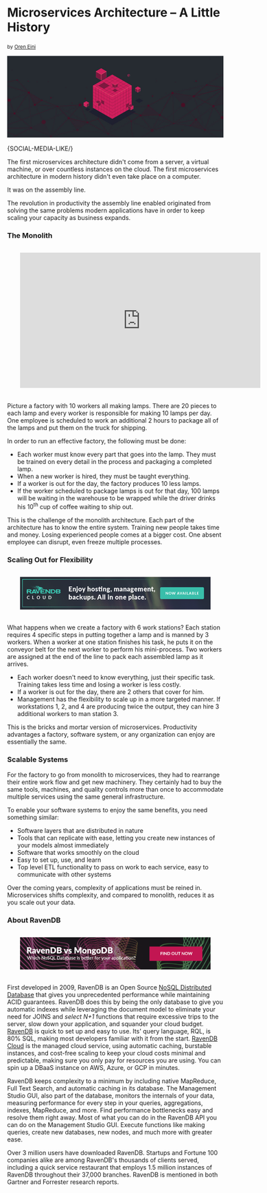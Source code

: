 # Microservices Architecture – A Little History
<small>by <a href="mailto:ayende@hibernatingrhinos.com">Oren Eini</a></small>

<div class="article-img figure text-center">
  <img src="images/the-first-microservices-architecture.jpg" alt="How RavenDB Uses its Own Database in a Microservices Architecture for all its Data Needs" class="img-responsive img-thumbnail">
</div>

{SOCIAL-MEDIA-LIKE/}

The first microservices architecture didn't come from a server, a virtual machine, or over countless instances on the cloud. The first microservices architecture in modern history didn't even take place on a computer.

It was on the assembly line.

The revolution in productivity the assembly line enabled originated from solving the same problems modern applications have in order to keep scaling your capacity as business expands.

### The Monolith

<div class="text-center" style="margin: 30px"><iframe width="560" height="315" src="https://www.youtube.com/embed/NkQ58I53mjk?start=74" frameborder="0" allow="accelerometer; autoplay; encrypted-media; gyroscope; picture-in-picture" allowfullscreen></iframe></div>

Picture a factory with 10 workers all making lamps. There are 20 pieces to each lamp and every worker is responsible for making 10 lamps per day. One employee is scheduled to work an additional 2 hours to package all of the lamps and put them on the truck for shipping.

In order to run an effective factory, the following must be done:

<ul>
    <li>Each worker must know every part that goes into the lamp. They must be trained on every detail in the process and packaging a completed lamp.</li>
    <li>When a new worker is hired, they must be taught everything.</li>
    <li>If a worker is out for the day, the factory produces 10 less lamps.</li>
    <li>If the worker scheduled to package lamps is out for that day, 100 lamps will be waiting in the warehouse to be wrapped while the driver drinks his 10<sup>th</sup> cup of coffee waiting to ship out.</li>
</ul>

This is the challenge of the monolith architecture. Each part of the architecture has to know the entire system. Training new people takes time and money. Losing experienced people comes at a bigger cost. One absent employee can disrupt, even freeze multiple processes.

### Scaling Out for Flexibility

<div style="margin: 30px">
    <a href="https://cloud.ravendb.net" target="_blank"><img src="images/ravendb-cloud.png" class="img-responsive m-0-auto" alt="RavenDB Cloud"/></a>
</div>

What happens when we create a factory with 6 work stations? Each station requires 4 specific steps in putting together a lamp and is manned by 3 workers. When a worker at one station finishes his task, he puts it on the conveyor belt for the next worker to perform his mini-process. Two workers are assigned at the end of the line to pack each assembled lamp as it arrives.

<ul>
    <li>Each worker doesn't need to know everything, just their specific task. Training takes less time and losing a worker is less costly.</li>
    <li>If a worker is out for the day, there are 2 others that cover for him.</li>
    <li>Management has the flexibility to scale up in a more targeted manner. If workstations 1, 2, and 4 are producing twice the output, they can hire 3 additional workers to man station 3.</li>
</ul>

This is the bricks and mortar version of microservices. Productivity advantages a factory, software system, or any organization can enjoy are essentially the same.

### Scalable Systems

For the factory to go from monolith to microservices, they had to rearrange their entire work flow and get new machinery. They certainly had to buy the same tools, machines, and quality controls more than once to accommodate multiple services using the same general infrastructure.

To enable your software systems to enjoy the same benefits, you need something similar:

<ul>
    <li>Software layers that are distributed in nature</li>
    <li>Tools that can replicate with ease, letting you create new instances of your models almost immediately</li>
    <li>Software that works smoothly on the cloud</li>
    <li>Easy to set up, use, and learn</li>
    <li>Top level ETL functionality to pass on work to each service, easy to communicate with other systems</li>
</ul>

Over the coming years, complexity of applications must be reined in. Microservices shifts complexity, and compared to monolith, reduces it as you scale out your data.

### About RavenDB

<div style="margin: 30px">
    <a href="https://ravendb.net/whitepapers/mongodb-ravendb-best-nosql-open-source-document-database"><img src="images/ravendb-vs-mongodb.png" class="img-responsive m-0-auto" alt="RavenDB vs MongoDB Whitepaper"></a>
</div>

First developed in 2009, RavenDB is an Open Source [NoSQL Distributed Database](https://ravendb.net) that gives you unprecedented performance while maintaining ACID guarantees. RavenDB does this by being the only database to give you automatic indexes while leveraging the document model to eliminate your need for JOINS and *select N+1* functions that require excessive trips to the server, slow down your application, and squander your cloud budget. [RavenDB](https://ravendb.net) is quick to set up and easy to use. Its' query language, RQL, is 80% SQL, making most developers familiar with it from the start. [RavenDB Cloud](https://cloud.ravendb.net) is the managed cloud service, using automatic caching, burstable instances, and cost-free scaling to keep your cloud costs minimal and predictable, making sure you only pay for resources you are using. You can spin up a DBaaS instance on AWS, Azure, or GCP in minutes.

RavenDB keeps complexity to a minimum by including native MapReduce, Full Text Search, and automatic caching in its database. The Management Studio GUI, also part of the database, monitors the internals of your data, measuring performance for every step in your queries, aggregations, indexes, MapReduce, and more. Find performance bottlenecks easy and resolve them right away. Most of what you can do in the RavenDB API you can do on the Management Studio GUI. Execute functions like making queries, create new databases, new nodes, and much more with greater ease.

Over 3 million users have downloaded RavenDB. Startups and Fortune 100 companies alike are among RavenDB's thousands of clients served, including a quick service restaurant that employs 1.5 million instances of RavenDB throughout their 37,000 branches. RavenDB is mentioned in both Gartner and Forrester research reports.
